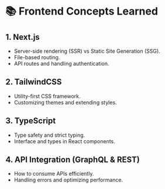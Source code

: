 # 📚 Frontend Concepts Learned

## 1. Next.js
- Server-side rendering (SSR) vs Static Site Generation (SSG).
- File-based routing.
- API routes and handling authentication.

## 2. TailwindCSS
- Utility-first CSS framework.
- Customizing themes and extending styles.

## 3. TypeScript
- Type safety and strict typing.
- Interface and types in React components.

## 4. API Integration (GraphQL & REST)
- How to consume APIs efficiently.
- Handling errors and optimizing performance.

